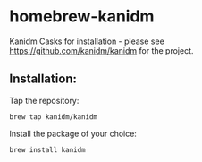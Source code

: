 # homebrew-kanidm

Kanidm Casks for installation - please see https://github.com/kanidm/kanidm for the project.

## Installation: 

Tap the repository:

```
brew tap kanidm/kanidm
```

Install the package of your choice:

```
brew install kanidm
```
